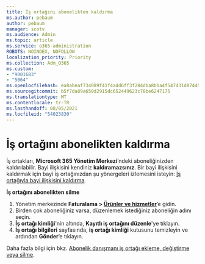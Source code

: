 ```yaml
---
title: İş ortağını abonelikten kaldırma
ms.author: pebaum
author: pebaum
manager: scotv
ms.audience: Admin
ms.topic: article
ms.service: o365-administration
ROBOTS: NOINDEX, NOFOLLOW
localization_priority: Priority
ms.collection: Adm_O365
ms.custom:
- "9001683"
- "5064"
ms.openlocfilehash: ea8abeaf734089f41f4a4d6ff3f284dba8bba4f547431d87445c249983dccb55
ms.sourcegitcommit: b5f7da89a650d2915dc652449623c78be6247175
ms.translationtype: MT
ms.contentlocale: tr-TR
ms.lasthandoff: 08/05/2021
ms.locfileid: "54023830"
---
```

# <a name="remove-a-partner-from-a-subscription"></a>İş ortağını abonelikten kaldırma

İş ortakları, **Microsoft 365 Yönetim Merkezi**’ndeki aboneliğinizden kaldırılabilir. Bayi ilişkisini kendiniz **kaldıramazsınız**. Bir bayi ilişkisini kaldırmak için bayi iş ortağınızdan şu yönergeleri izlemesini isteyin: [İş ortağıyla bayi ilişkisini kaldırma](https://docs.microsoft.com/partner-center/remove-a-relationship).

**İş ortağını abonelikten silme**

1. Yönetim merkezinde **Faturalama > [Ürünler ve hizmetler](https://go.microsoft.com/fwlink/p/?linkid=842054)**’e gidin.
2. Birden çok aboneliğiniz varsa, düzenlemek istediğiniz aboneliğin adını seçin.
3. **İş ortağı kimliği**'nin altında, **Kayıtlı iş ortağını düzenle**'ye tıklayın.
4. **İş ortağı bilgileri** sayfasında, **iş ortağı kimliği** kutusunu temizleyin ve ardından **Gönder**’e tıklayın.

Daha fazla bilgi için bkz. [Abonelik danışmanı iş ortağı ekleme, değiştirme veya silme](https://docs.microsoft.com/microsoft-365/admin/misc/add-partner?view=o365-worldwide).
